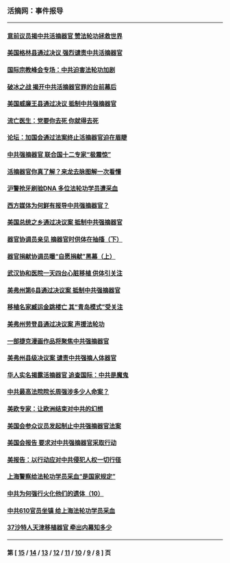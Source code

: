 ### 活摘网：事件报导
---
#### [意前议员揭中共活摘器官 赞法轮功拯救世界](../../pages/nf5877/n13203445.md?09120430) 
#### [美国格林县通过决议 强烈谴责中共活摘器官](../../pages/nf5877/n13119367.md?09120430) 
#### [国际宗教峰会专场：中共迫害法轮功加剧](../../pages/nf5877/n13088279.md?09120430) 
#### [破冰之战 揭开中共活摘器官罪的台前幕后](../../pages/nf5877/n13082457.md?09120430) 
#### [美国威廉王县通过决议 抵制中共强摘器官](../../pages/nf5877/n13056521.md?09120430) 
#### [流亡医生：党要你去死 你就得去死](../../pages/nf5877/n13052835.md?09120430) 
#### [论坛：加国会通过法案终止活摘器官迫在眉睫](../../pages/nf5877/n13029839.md?09120430) 
#### [中共强摘器官 联合国十二专家“极震惊”](../../pages/nf5877/n13024313.md?09120430) 
#### [活摘器官你真了解？来龙去脉图解一次看懂](../../pages/nf5877/n13013820.md?09120430) 
#### [沪警抢牙刷验DNA 多位法轮功学员遭采血](../../pages/nf5877/n12969218.md?09120430) 
#### [西方媒体为何鲜有报导中共强摘器官？](../../pages/nf5877/n12932034.md?09120430) 
#### [美国总统之乡通过决议案 抵制中共强摘器官](../../pages/nf5877/n12908242.md?09120430) 
#### [器官协调员亲见 摘器官时供体在抽搐（下）](../../pages/nf5877/n12898622.md?09120430) 
#### [器官捐献协调员曝“自愿捐献”黑幕（上）](../../pages/nf5877/n12878830.md?09120430) 
#### [武汉协和医院一天四台心脏移植 供体引关注](../../pages/nf5877/n12863175.md?09120430) 
#### [美弗州第6县通过决议案 抵制中共强摘器官](../../pages/nf5877/n12805218.md?09120430) 
#### [移植名家臧运金跳楼亡 其“青岛模式”受关注](../../pages/nf5877/n12803746.md?09120430) 
#### [美弗州劳登县通过决议案 声援法轮功](../../pages/nf5877/n12785715.md?09120430) 
#### [一部捷克漫画作品将聚焦中共强摘器官](../../pages/nf5877/n12785954.md?09120430) 
#### [美弗州县级决议案 谴责中共强摘人体器官](../../pages/nf5877/n12721290.md?09120430) 
#### [华人实名揭露活摘器官 追查国际：中共是魔鬼](../../pages/nf5877/n12691724.md?09120430) 
#### [中共最高法院院长周强涉多少人命案？](../../pages/nf5877/n12678074.md?09120430) 
#### [美欧专家：让欧洲结束对中共的幻想](../../pages/nf5877/n12652921.md?09120430) 
#### [美国会参众议员发起制止中共强摘器官法案](../../pages/nf5877/n12627668.md?09120430) 
#### [美国会报告 要求对中共强摘器官采取行动](../../pages/nf5877/n12448233.md?09120430) 
#### [美报告：以行动应对中共侵犯人权一切行径](../../pages/nf5877/n12443204.md?09120430) 
#### [上海警察给法轮功学员采血“是国家规定”](../../pages/nf5877/n12371027.md?09120430) 
#### [中共为何强行火化他们的遗体（10）](../../pages/nf5877/n12352363.md?09120430) 
#### [中共610官员坐镇 给上海法轮功学员采血](../../pages/nf5877/n12350295.md?09120430) 
#### [37沙特人天津移植器官 牵出内幕知多少](../../pages/nf5877/n12338586.md?09120430) 

---
#### 第 [ [15](./15.md?09120430) / [14](./14.md?09120430) / [13](./13.md?09120430) / [12](./12.md?09120430) / [11](./11.md?09120430) / [10](./10.md?09120430) / [9](./9.md?09120430) / [8](./8.md?09120430) ] 页
